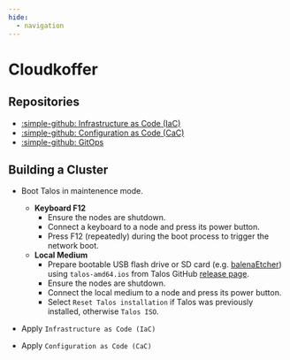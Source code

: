 ```yaml
---
hide:
  - navigation
---
```


# Cloudkoffer

## Repositories

- [:simple-github: Infrastructure as Code (IaC)](https://github.com/cloudkoffer/IaC)
- [:simple-github: Configuration as Code (CaC)](https://github.com/cloudkoffer/CaC)
- [:simple-github: GitOps](https://github.com/cloudkoffer/GitOps)

## Building a Cluster

- Boot Talos in maintenence mode.
    - **Keyboard F12**
        - Ensure the nodes are shutdown.
        - Connect a keyboard to a node and press its power button.
        - Press F12 (repeatedly) during the boot process to trigger the network boot.
    - **Local Medium**
        - Prepare bootable USB flash drive or SD card (e.g. [balenaEtcher](https://www.balena.io/etcher)) using `talos-amd64.ios` from Talos GitHub [release page](https://github.com/siderolabs/talos/releases).
        - Ensure the nodes are shutdown.
        - Connect the local medium to a node and press its power button.
        - Select `Reset Talos installation` if Talos was previously installed, otherwise `Talos ISO`.

- Apply `Infrastructure as Code (IaC)`
- Apply `Configuration as Code (CaC)`
